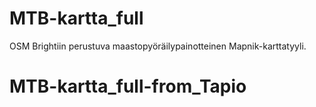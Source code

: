 # MTB-kartta_full

OSM Brightiin perustuva maastopyöräilypainotteinen Mapnik-karttatyyli.
# MTB-kartta_full-from_Tapio
